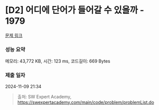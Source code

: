 # [D2] 어디에 단어가 들어갈 수 있을까 - 1979 

[문제 링크](https://swexpertacademy.com/main/code/problem/problemDetail.do?contestProbId=AV5PuPq6AaQDFAUq) 

### 성능 요약

메모리: 43,772 KB, 시간: 123 ms, 코드길이: 669 Bytes

### 제출 일자

2024-11-09 21:34



> 출처: SW Expert Academy, https://swexpertacademy.com/main/code/problem/problemList.do